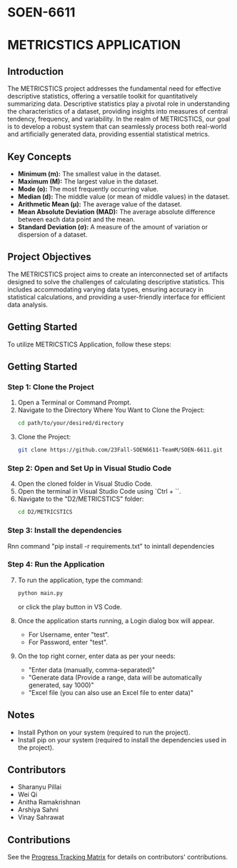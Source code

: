 # SOEN-6611
# METRICSTICS APPLICATION

## Introduction

The METRICSTICS project addresses the fundamental need for effective descriptive statistics, offering a versatile toolkit for quantitatively summarizing data. Descriptive statistics play a pivotal role in understanding the characteristics of a dataset, providing insights into measures of central tendency, frequency, and variability. In the realm of METRICSTICS, our goal is to develop a robust system that can seamlessly process both real-world and artificially generated data, providing essential statistical metrics.

## Key Concepts

- **Minimum (m):** The smallest value in the dataset.
- **Maximum (M):** The largest value in the dataset.
- **Mode (o):** The most frequently occurring value.
- **Median (d):** The middle value (or mean of middle values) in the dataset.
- **Arithmetic Mean (μ):** The average value of the dataset.
- **Mean Absolute Deviation (MAD):** The average absolute difference between each data point and the mean.
- **Standard Deviation (σ):** A measure of the amount of variation or dispersion of a dataset.

## Project Objectives

The METRICSTICS project aims to create an interconnected set of artifacts designed to solve the challenges of calculating descriptive statistics. This includes accommodating varying data types, ensuring accuracy in statistical calculations, and providing a user-friendly interface for efficient data analysis.

## Getting Started

To utilize METRICSTICS Application, follow these steps:

## Getting Started

### Step 1: Clone the Project

1. Open a Terminal or Command Prompt.
2. Navigate to the Directory Where You Want to Clone the Project:
    ```bash
    cd path/to/your/desired/directory
    ```
3. Clone the Project:
    ```bash
    git clone https://github.com/23Fall-SOEN6611-TeamM/SOEN-6611.git
    ```

### Step 2: Open and Set Up in Visual Studio Code

4. Open the cloned folder in Visual Studio Code.
5. Open the terminal in Visual Studio Code using `Ctrl + ``.
6. Navigate to the "D2/METRICSTICS" folder:
    ```bash
    cd D2/METRICSTICS
    ```

### Step 3: Install the dependencies
Rnn command "pip install -r requirements.txt" to inintall dependencies


### Step 4: Run the Application

7. To run the application, type the command:
    ```bash
    python main.py
    ```
   or click the play button in VS Code.

8. Once the application starts running, a Login dialog box will appear.
   - For Username, enter "test".
   - For Password, enter "test".

9. On the top right corner, enter data as per your needs:
   - "Enter data (manually, comma-separated)"
   - "Generate data (Provide a range, data will be automatically generated, say 1000)"
   - "Excel file (you can also use an Excel file to enter data)"

## Notes
- Install Python on your system (required to run the project).
- Install pip on your system (required to install the dependencies used in the project).

## Contributors

- Sharanyu Pillai
- Wei Qi
- Anitha Ramakrishnan
- Arshiya Sahni
- Vinay Sahrawat

## Contributions

See the [Progress Tracking Matrix](https://github.com/23Fall-SOEN6611-TeamM/SOEN-6611/blob/main/D2/Progress%20Tracking%20Matrix.xlsx) for details on contributors' contributions.


   
